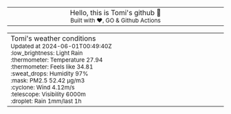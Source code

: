 
<div align="center">
<table>
<tbody>
<td align="center">
<img width="2000" height="0"><br>
Hello, this is Tomi's github 👋<br>
<sup>Built with ❤️, GO & Github Actions</sup><br>
<img width="2000" height="0">
</td>
</tbody>
</table>
</div>
<table>
<tbody>
<td align="left">
<img width="2000" height="0"><br>
Tomi's weather conditions<br>
<sup>Updated at 2024-06-01T00:49:40Z</sup><br>
<sup>:low_brightness: Light Rain</sup><br>
<sup>:thermometer: Temperature 27.94 </sup><br>
<sup>:thermometer: Feels like 34.81</sup><br>
<sup>:sweat_drops: Humidity 97%</sup><br>
<sup>:mask: PM2.5 52.42 μg/m3</sup><br>
<sup>:cyclone: Wind 4.12m/s </sup><br>
<sup>:telescope: Visibility 6000m </sup><br>
<sup>:droplet: Rain 1mm/last 1h </sup><br>
<img width="2000" height="0">
</td>
<td align="left">
<img width="2000" height="0"><br>
<br>
<img width="2000" height="0">
</td>
</tbody>
</table>
</div>
    